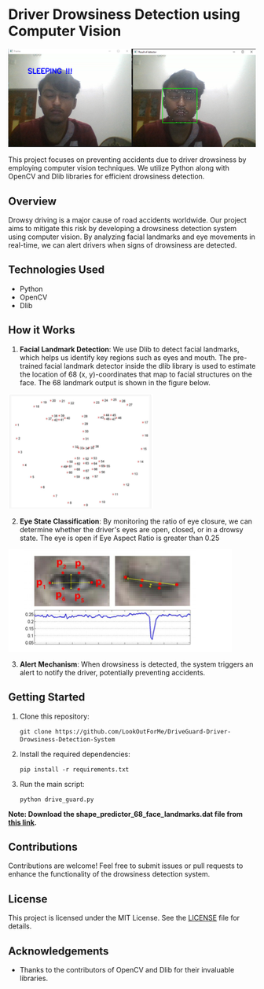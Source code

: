 # Driver Drowsiness Detection using Computer Vision

![Drowsiness Detection](https://github.com/LookOutForMe/DriveGuard-Driver-Drowsiness-Detection-System/blob/main/Screenshots/face_detector.png)

This project focuses on preventing accidents due to driver drowsiness by employing computer vision techniques. We utilize Python along with OpenCV and Dlib libraries for efficient drowsiness detection.

## Overview

Drowsy driving is a major cause of road accidents worldwide. Our project aims to mitigate this risk by developing a drowsiness detection system using computer vision. By analyzing facial landmarks and eye movements in real-time, we can alert drivers when signs of drowsiness are detected.

## Technologies Used

- Python
- OpenCV
- Dlib

## How it Works

1. **Facial Landmark Detection**: We use Dlib to detect facial landmarks, which helps us identify key regions such as eyes and mouth. The pre-trained facial landmark detector inside the dlib library is used to estimate  the location of 68 (x, y)-coordinates that map to facial structures on the face. The 68  landmark output is shown in the figure below.
<img src="https://github.com/LookOutForMe/DriveGuard-Driver-Drowsiness-Detection-System/blob/main/Screenshots/face.png">

2. **Eye State Classification**: By monitoring the ratio of eye closure, we can determine whether the driver's eyes are open, closed, or in a drowsy state. The eye is open if Eye Aspect Ratio is greater than 0.25
<img src="https://github.com/LookOutForMe/DriveGuard-Driver-Drowsiness-Detection-System/blob/main/Screenshots/eye.png">

3. **Alert Mechanism**: When drowsiness is detected, the system triggers an alert to notify the driver, potentially preventing accidents.

## Getting Started

1. Clone this repository:

    ```
    git clone https://github.com/LookOutForMe/DriveGuard-Driver-Drowsiness-Detection-System
    ```

2. Install the required dependencies:

    ```
    pip install -r requirements.txt
    ```

3. Run the main script:

    ```
    python drive_guard.py
    ```

**Note:  Download the shape_predictor_68_face_landmarks.dat file from [this link](https://github.com/davisking/dlib-models/blob/master/shape_predictor_68_face_landmarks.dat.bz2).**

## Contributions

Contributions are welcome! Feel free to submit issues or pull requests to enhance the functionality of the drowsiness detection system.

## License

This project is licensed under the MIT License. See the [LICENSE](LICENSE) file for details.

## Acknowledgements

- Thanks to the contributors of OpenCV and Dlib for their invaluable libraries.
